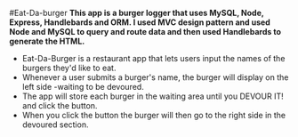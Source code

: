 #Eat-Da-burger
**This app is a burger logger that uses MySQL, Node, Express, Handlebards and ORM.  I used MVC design pattern and used Node and MySQL to query and route data and then used Handlebards to generate the HTML.**

- Eat-Da-Burger is a restaurant app that lets users input the names of the burgers they'd like to eat.
- Whenever a user submits a burger's name, the burger will display on the left side -waiting to be devoured.
- The app will store each burger in the waiting area until you DEVOUR IT! and click the button.
- When you click the button the burger will then go to the right side in the devoured section.
